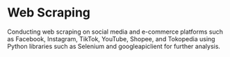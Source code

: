 # Web Scraping
 
Conducting web scraping on social media and e-commerce platforms such as Facebook, Instagram, TikTok, YouTube, Shopee, and Tokopedia using Python libraries such as Selenium and googleapiclient for further analysis.
